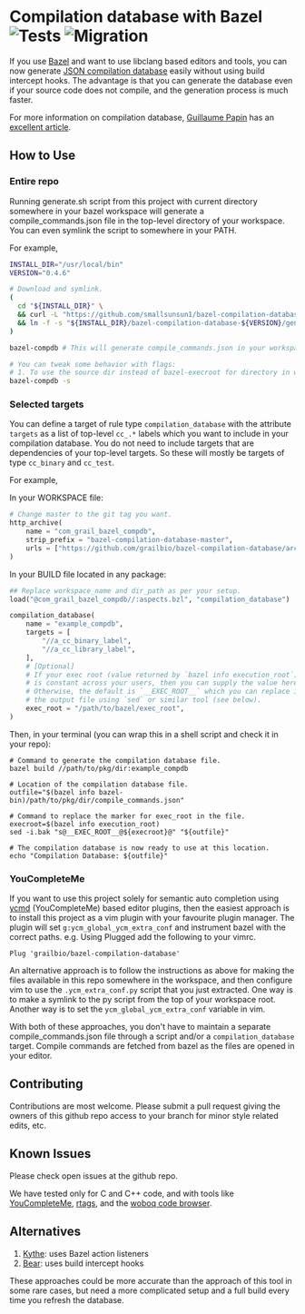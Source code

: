 Compilation database with Bazel ![Tests](https://github.com/grailbio/bazel-compilation-database/workflows/Tests/badge.svg?branch=master) ![Migration](https://github.com/grailbio/bazel-compilation-database/workflows/Migration/badge.svg?branch=master)
===============================

If you use [Bazel][bazel] and want to use libclang based editors and tools, you
can now generate [JSON compilation database][compdb] easily without using build
intercept hooks.  The advantage is that you can generate the database even if
your source code does not compile, and the generation process is much faster.

For more information on compilation database, [Guillaume Papin][sarcasm] has an
[excellent article][compdb2].

## How to Use

### Entire repo

Running generate.sh script from this project with current directory somewhere
in your bazel workspace will generate a compile_commands.json file in the
top-level directory of your workspace. You can even symlink the script to
somewhere in your PATH.

For example,
```sh
INSTALL_DIR="/usr/local/bin"
VERSION="0.4.6"

# Download and symlink.
(
  cd "${INSTALL_DIR}" \
  && curl -L "https://github.com/smallsunsun1/bazel-compilation-database/archive/${VERSION}.tar.gz" | tar -xz \
  && ln -f -s "${INSTALL_DIR}/bazel-compilation-database-${VERSION}/generate.sh" bazel-compdb
)

bazel-compdb # This will generate compile_commands.json in your workspace root.

# You can tweak some behavior with flags:
# 1. To use the source dir instead of bazel-execroot for directory in which clang commands are run.
bazel-compdb -s
```

### Selected targets

You can define a target of rule type `compilation_database` with the attribute
`targets` as a list of top-level `cc_.*` labels which you want to include in
your compilation database. You do not need to include targets that are
dependencies of your top-level targets. So these will mostly be targets of type
`cc_binary` and `cc_test`.

For example,

In your WORKSPACE file:
```python
# Change master to the git tag you want.
http_archive(
    name = "com_grail_bazel_compdb",
    strip_prefix = "bazel-compilation-database-master",
    urls = ["https://github.com/grailbio/bazel-compilation-database/archive/master.tar.gz"],
)
```

In your BUILD file located in any package:
```python
## Replace workspace_name and dir_path as per your setup.
load("@com_grail_bazel_compdb//:aspects.bzl", "compilation_database")

compilation_database(
    name = "example_compdb",
    targets = [
        "//a_cc_binary_label",
        "//a_cc_library_label",
    ],
    # [Optional]
    # If your exec root (value returned by `bazel info execution_root`)
    # is constant across your users, then you can supply the value here.
    # Otherwise, the default is `__EXEC_ROOT__` which you can replace in
    # the output file using `sed` or similar tool (see below).
    exec_root = "/path/to/bazel/exec_root",
)
```

Then, in your terminal (you can wrap this in a shell script and check it in your repo):
```
# Command to generate the compilation database file.
bazel build //path/to/pkg/dir:example_compdb

# Location of the compilation database file.
outfile="$(bazel info bazel-bin)/path/to/pkg/dir/compile_commands.json"

# Command to replace the marker for exec_root in the file.
execroot=$(bazel info execution_root)
sed -i.bak "s@__EXEC_ROOT__@${execroot}@" "${outfile}"

# The compilation database is now ready to use at this location.
echo "Compilation Database: ${outfile}"
```

### YouCompleteMe

If you want to use this project solely for semantic auto completion using
[ycmd][ycm] (YouCompleteMe) based editor plugins, then the easiest approach
is to install this project as a vim plugin with your favourite plugin manager.
The plugin will set `g:ycm_global_ycm_extra_conf` and instrument bazel with
the correct paths.
e.g. Using Plugged add the following to your vimrc.
```
Plug 'grailbio/bazel-compilation-database'
```

An alternative approach is to follow the instructions as above for making the
files available in this repo somewhere in the workspace, and then configure vim
to use the `.ycm_extra_conf.py` script that you just extracted. One way is to
make a symlink to the py script from the top of your workspace root. Another
way is to set the `ycm_global_ycm_extra_conf` variable in vim.

With both of these approaches, you don't have to maintain a separate
compile_commands.json file through a script and/or a `compilation_database`
target. Compile commands are fetched from bazel as the files are opened in your
editor.

## Contributing

Contributions are most welcome. Please submit a pull request giving the owners
of this github repo access to your branch for minor style related edits, etc.

## Known Issues

Please check open issues at the github repo.

We have tested only for C and C++ code, and with tools like
[YouCompleteMe][ycm], [rtags][rtags], and the [woboq code browser][woboq].

## Alternatives

1. [Kythe][kythe]: uses Bazel action listeners
1. [Bear][bear]: uses build intercept hooks

These approaches could be more accurate than the approach of this tool in some
rare cases, but need a more complicated setup and a full build every time you
refresh the database.

[bazel]: https://bazel.build/
[compdb]: https://clang.llvm.org/docs/JSONCompilationDatabase.html
[sarcasm]: https://github.com/Sarcasm
[compdb2]: https://sarcasm.github.io/notes/dev/compilation-database.html
[cla]: https://www.clahub.com/pages/why_cla
[ycm]: https://github.com/Valloric/YouCompleteMe
[rtags]: https://github.com/Andersbakken/rtags
[woboq]: https://github.com/woboq/woboq_codebrowser
[kythe]: https://github.com/google/kythe/blob/master/tools/cpp/generate_compilation_database.sh
[bear]: https://github.com/rizsotto/Bear
